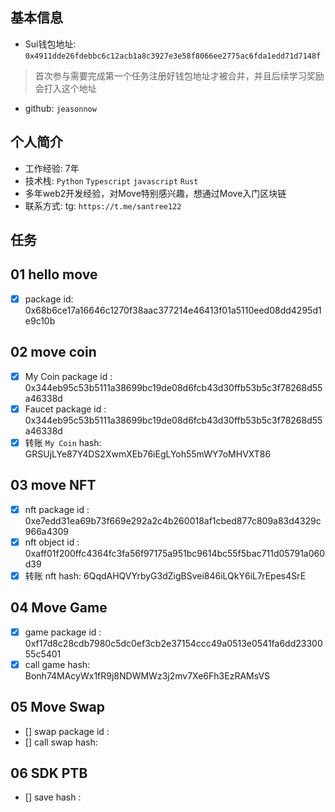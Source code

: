 ## 基本信息
- Sui钱包地址: `0x4911dde26fdebbc6c12acb1a8c3927e3e58f8066ee2775ac6fda1edd71d7148f`
> 首次参与需要完成第一个任务注册好钱包地址才被合并，并且后续学习奖励会打入这个地址
- github: `jeasonnow`

## 个人简介
- 工作经验: 7年
- 技术栈: `Python` `Typescript` `javascript` `Rust`
- 多年web2开发经验，对Move特别感兴趣，想通过Move入门区块链
- 联系方式: tg: `https://t.me/santree122` 

## 任务

##   01 hello move  
- [x] package id: 0x68b6ce17a16646c1270f38aac377214e46413f01a5110eed08dd4295d1e9c10b

##   02 move coin
- [x] My Coin package id : 0x344eb95c53b5111a38699bc19de08d6fcb43d30ffb53b5c3f78268d55a46338d
- [x] Faucet package id : 0x344eb95c53b5111a38699bc19de08d6fcb43d30ffb53b5c3f78268d55a46338d
- [x] 转账 `My Coin` hash: GRSUjLYe87Y4DS2XwmXEb76iEgLYoh55mWY7oMHVXT86

##   03 move NFT
- [x] nft package id : 0xe7edd31ea69b73f669e292a2c4b260018af1cbed877c809a83d4329c966a4309
- [x] nft object id : 0xaff01f200ffc4364fc3fa56f97175a951bc9614bc55f5bac711d05791a060d39
- [x] 转账 nft hash: 6QqdAHQVYrbyG3dZigBSvei846iLQkY6iL7rEpes4SrE

##   04 Move Game
- [x] game package id : 0xf17d8c28cdb7980c5dc0ef3cb2e37154ccc49a0513e0541fa6dd2330055c5401
- [x] call game hash: Bonh74MAcyWx1fR9j8NDWMWz3j2mv7Xe6Fh3EzRAMsVS

##   05 Move Swap
- [] swap package id :
- [] call swap hash:

##   06 SDK PTB
- [] save hash :
